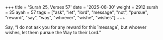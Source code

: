 +++
title = 'Surah 25, Verses 57'
date = '2025-08-30'
weight = 2912
surah = 25
ayah = 57
tags = ["ask", "let", "lord", "message", "not", "pursue", "reward", "say", "way", "whoever", "wishe", "wishes"]
+++

Say, “I do not ask you for any reward for this ˹message˺, but whoever wishes, let them pursue the Way to their Lord.”